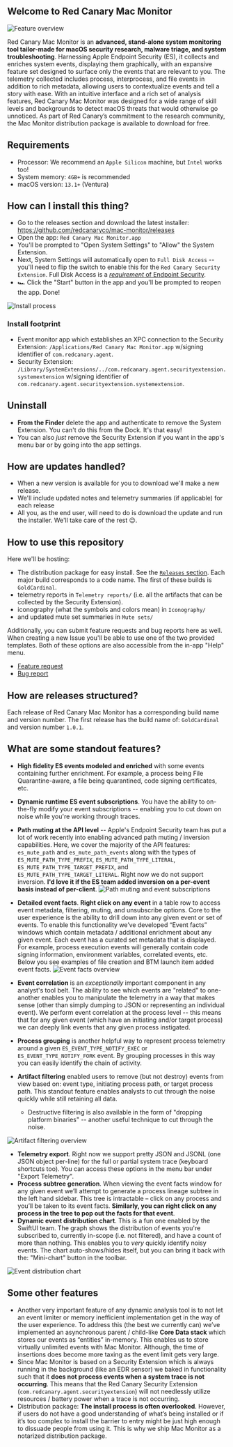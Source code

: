 ## Welcome to Red Canary Mac Monitor
![Feature overview](https://github.com/redcanaryco/mac-monitor/blob/main/Resources/FeatureSummary.png?raw=true)

Red Canary Mac Monitor is an **advanced, stand-alone system monitoring tool tailor-made for macOS security research, malware triage, and system troubleshooting**. Harnessing Apple Endpoint Security (ES), it collects and enriches system events, displaying them graphically, with an expansive feature set designed to surface only the events that are relevant to you. The telemetry collected includes process, interprocess, and file events in addition to rich metadata, allowing users to contextualize events and tell a story with ease. With an intuitive interface and a rich set of analysis features, Red Canary Mac Monitor was designed for a wide range of skill levels and backgrounds to detect macOS threats that would otherwise go unnoticed. As part of Red Canary’s commitment to the research community, the Mac Monitor distribution package is available to download for free.

## Requirements
- Processor: We recommend an `Apple Silicon` machine, but `Intel` works too!
- System memory: `4GB+` is recommended
- macOS version: `13.1+` (Ventura)

## How can I install this thing?
* Go to the releases section and download the latest installer: https://github.com/redcanaryco/mac-monitor/releases
* Open the app: `Red Canary Mac Monitor.app`
* You'll be prompted to "Open System Settings" to "Allow" the System Extension.
* Next, System Settings will automatically open to `Full Disk Access` -- you'll need to flip the switch to enable this for the `Red Canary Security Extension`. Full Disk Access is a [*requirement* of Endpoint Security](https://developer.apple.com/documentation/endpointsecurity/3259700-es_new_client#:~:text=The%20user%20does%20this%20in%20the%20Security%20and%20Privacy%20pane%20of%20System%20Preferences%2C%20by%20adding%20the%20app%20to%20Full%20Disk%20Access.).
* 🏎️ Click the "Start" button in the app and you'll be prompted to reopen the app. Done!

![Install process](https://github.com/redcanaryco/mac-monitor/blob/main/Resources/Install.png?raw=true)

### Install footprint
- Event monitor app which establishes an XPC connection to the Security Extension: `/Applications/Red Canary Mac Monitor.app` w/signing identifier of `com.redcanary.agent`.
- Security Extension: `/Library/SystemExtensions/../com.redcanary.agent.securityextension.systemextension` w/signing identifier of `com.redcanary.agent.securityextension.systemextension`.


## Uninstall
* **From the Finder** delete the app and authenticate to remove the System Extension. You can't do this from the Dock. It's that easy!
* You can also *just* remove the Security Extension if you want in the app's menu bar or by going into the app settings.


## How are updates handled?
* When a new version is available for you to download we'll make a new release.
* We'll include updated notes and telemetry summaries (if applicable) for each release
* All you, as the end user, will need to do is download the update and run the installer. We'll take care of the rest 😉.


## How to use this repository
Here we'll be hosting:
* The distribution package for easy install. See the [`Releases` section](https://github.com/redcanaryco/mac-monitor/releases/). Each major build corresponds to a code name. The first of these builds is `GoldCardinal`.
* telemetry reports in `Telemetry reports/` (i.e. all the artifacts that can be collected by the Security Extension).
* iconography (what the symbols and colors mean) in `Iconography/`
* and updated mute set summaries in `Mute sets/`

Additionally, you can submit feature requests and bug reports here as well. When creating a new Issue you'll be able to use one of the two provided templates. Both of these options are also accessible from the in-app "Help" menu.
* [Feature request](https://github.com/redcanaryco/mac-monitor/issues/new?assignees=Brandon7CC&labels=rc-mac-feature-request&template=feature_request.md&title=)
* [Bug report](https://github.com/redcanaryco/mac-monitor/issues/new?assignees=Brandon7CC&labels=rc-mac-bug&template=bug_report.md&title=)


## How are releases structured?
Each release of Red Canary Mac Monitor has a corresponding build name and version number. The first release has the build name of: `GoldCardinal` and version number `1.0.1`.


## What are some standout features?
- **High fidelity ES events modeled and enriched** with some events containing further enrichment. For example, a process being File Quarantine-aware, a file being quarantined, code signing certificates, etc.
- **Dynamic runtime ES event subscriptions**. You have the ability to on-the-fly modify your event subscriptions -- enabling you to cut down on noise while you're working through traces.
- **Path muting at the API level** -- Apple's Endpoint Security team has put a lot of work recently into enabling advanced path muting / inversion capabilities. Here, we cover the majority of the API features: `es_mute_path` and `es_mute_path_events` along with the types of `ES_MUTE_PATH_TYPE_PREFIX`, `ES_MUTE_PATH_TYPE_LITERAL`, `ES_MUTE_PATH_TYPE_TARGET_PREFIX`, and `ES_MUTE_PATH_TYPE_TARGET_LITERAL`. Right now we do not support inversion. **I'd love it if the ES team added inversion on a per-event basis instead of per-client**.
![Path muting and event subscriptions](https://github.com/redcanaryco/mac-monitor/blob/main/Resources/MuteSubscriptionsOverview.png?raw=true)

- **Detailed event facts**. **Right click on any event** in a table row to access event metadata, filtering, muting, and unsubscribe options. Core to the user experience is the ability to drill down into any given event or set of events. To enable this functionality we’ve developed “Event facts” windows which contain metadata / additional enrichment about any given event. Each event has a curated set metadata that is displayed. For example, process execution events will generally contain code signing information, environment variables, correlated events, etc. Below you see examples of file creation and BTM launch item added event facts.
![Event facts overview](https://github.com/redcanaryco/mac-monitor/blob/main/Resources/EventFactsOverview.png?raw=true)

- **Event correlation** is an *exceptionally* important component in any analyst's tool belt. The ability to see which events are "related" to one-another enables you to manipulate the telemetry in a way that makes sense (other than simply dumping to JSON or representing an individual event). We perform event correlation at the process level -- this means that for any given event (which have an initiating and/or target process) we can deeply link events that any given process instigated. 
- **Process grouping** is another helpful way to represent process telemetry around a given `ES_EVENT_TYPE_NOTIFY_EXEC` or `ES_EVENT_TYPE_NOTIFY_FORK` event. By grouping processes in this way you can easily identify the chain of activity.
- **Artifact filtering** enabled users to remove (but not destroy) events from view based on: event type, initiating process path, or target process path. This standout feature enables analysts to cut through the noise quickly while still retaining all data.
  - Destructive filtering is also available in the form of "dropping platform binaries" -- another useful technique to cut through the noise.

![Artifact filtering overview](https://github.com/redcanaryco/mac-monitor/blob/main/Resources/ArtifactFilteringOverview.png?raw=true)

- **Telemetry export**. Right now we support pretty JSON and JSONL (one JSON object per-line) for the full or partial system trace (keyboard shortcuts too). You can access these options in the menu bar under "Export Telemetry".
- **Process subtree generation**. When viewing the event facts window for any given event we’ll attempt to generate a process lineage subtree in the left hand sidebar. This tree is intractable – click on any process and you’ll be taken to its event facts. **Similarly, you can right click on any process in the tree to pop out the facts for that event**.
- **Dynamic event distribution chart**. This is a fun one enabled by the SwiftUI team. The graph shows the distribution of events you're subscribed to, currently in-scope (i.e. not filtered), and have a count of more than nothing. This enables you to *very* quickly identify noisy events. The chart auto-shows/hides itself, but you can bring it back with the: "Mini-chart" button in the toolbar.

![Event distribution chart](https://github.com/redcanaryco/mac-monitor/blob/main/Resources/DistributionChart.png?raw=true)


## Some other features
- Another very important feature of any dynamic analysis tool is to not let an event limiter or memory inefficient implementation get in the way of the user experience. To address this (the best we currently can) we’ve implemented an asynchronous parent / child-like **Core Data stack** which stores our events as “entities” in-memory. This enables us to store virtually unlimited events with Mac Monitor. Although, the time of insertions does become more taxing as the event limit gets very large.  
- Since Mac Monitor is based on a Security Extension which is always running in the background (like an EDR sensor) we baked in functionality such that it **does not process events when a system trace is not occurring**. This means that the Red Canary Security Extension (`com.redcanary.agent.securityextension`) will not needlessly utilize resources / battery power when a trace is not occurring. 
- Distribution package: **The install process is often overlooked**. However, if users do not have a good understanding of what’s being installed or if it’s too complex to install the barrier to entry might be just high enough to dissuade people from using it. This is why we ship Mac Monitor as a notarized distribution package.
